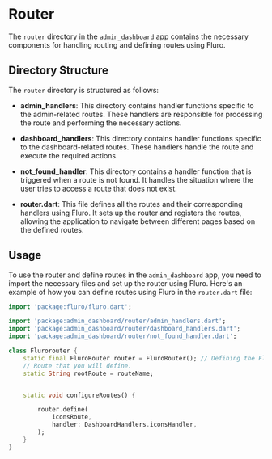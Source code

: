 # Router

The `router` directory in the `admin_dashboard` app contains the necessary components for handling routing and defining routes using Fluro.

## Directory Structure

The `router` directory is structured as follows:

-   **admin_handlers**: This directory contains handler functions specific to the admin-related routes. These handlers are responsible for processing the route and performing the necessary actions.

-   **dashboard_handlers**: This directory contains handler functions specific to the dashboard-related routes. These handlers handle the route and execute the required actions.

-   **not_found_handler**: This directory contains a handler function that is triggered when a route is not found. It handles the situation where the user tries to access a route that does not exist.

-   **router.dart**: This file defines all the routes and their corresponding handlers using Fluro. It sets up the router and registers the routes, allowing the application to navigate between different pages based on the defined routes.

## Usage

To use the router and define routes in the `admin_dashboard` app, you need to import the necessary files and set up the router using Fluro. Here's an example of how you can define routes using Fluro in the `router.dart` file:

```dart
import 'package:fluro/fluro.dart';

import 'package:admin_dashboard/router/admin_handlers.dart';
import 'package:admin_dashboard/router/dashboard_handlers.dart';
import 'package:admin_dashboard/router/not_found_handler.dart';

class Flurorouter {
    static final FluroRouter router = FluroRouter(); // Defining the Flurorouter component
    // Route that you will define.
    static String rootRoute = routeName;


    static void configureRoutes() {

        router.define(
            iconsRoute,
            handler: DashboardHandlers.iconsHandler,
        );
    }
}
```
